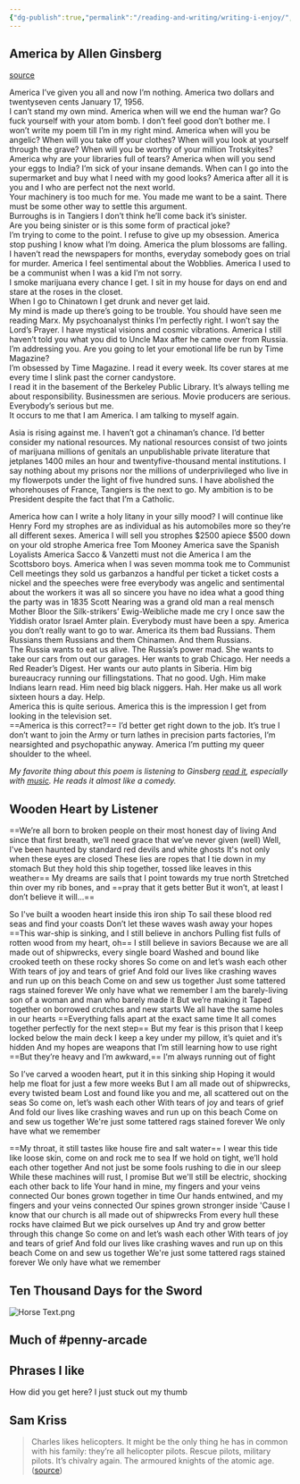 ```yaml
---
{"dg-publish":true,"permalink":"/reading-and-writing/writing-i-enjoy/","tags":["writing","reading"],"noteIcon":1}
---
```



## America by Allen Ginsberg
[source](https://www.poetryfoundation.org/poems/49305/america-56d22b41f119f)

America I’ve given you all and now I’m nothing.
America two dollars and twentyseven cents January 17, 1956.   
I can’t stand my own mind.
America when will we end the human war?
Go fuck yourself with your atom bomb.
I don’t feel good don’t bother me.
I won’t write my poem till I’m in my right mind.
America when will you be angelic?
When will you take off your clothes?
When will you look at yourself through the grave?
When will you be worthy of your million Trotskyites?
America why are your libraries full of tears?
America when will you send your eggs to India?
I’m sick of your insane demands.
When can I go into the supermarket and buy what I need with my good looks?
America after all it is you and I who are perfect not the next world.   
Your machinery is too much for me.
You made me want to be a saint.
There must be some other way to settle this argument.   
Burroughs is in Tangiers I don’t think he’ll come back it’s sinister.   
Are you being sinister or is this some form of practical joke?   
I’m trying to come to the point.
I refuse to give up my obsession.
America stop pushing I know what I’m doing.
America the plum blossoms are falling.
I haven’t read the newspapers for months, everyday somebody goes on trial for murder.
America I feel sentimental about the Wobblies.
America I used to be a communist when I was a kid I’m not sorry.   
I smoke marijuana every chance I get.
I sit in my house for days on end and stare at the roses in the closet.   
When I go to Chinatown I get drunk and never get laid.   
My mind is made up there’s going to be trouble.
You should have seen me reading Marx.
My psychoanalyst thinks I’m perfectly right.
I won’t say the Lord’s Prayer.
I have mystical visions and cosmic vibrations.
America I still haven’t told you what you did to Uncle Max after he came over from Russia.
I’m addressing you.
Are you going to let your emotional life be run by Time Magazine?   
I’m obsessed by Time Magazine.
I read it every week.
Its cover stares at me every time I slink past the corner candystore.   
I read it in the basement of the Berkeley Public Library.
It’s always telling me about responsibility. Businessmen are serious. Movie producers are serious. Everybody’s serious but me.   
It occurs to me that I am America.
I am talking to myself again.

Asia is rising against me.
I haven’t got a chinaman’s chance.
I’d better consider my national resources.
My national resources consist of two joints of marijuana millions of genitals an unpublishable private literature that jetplanes 1400 miles an hour and twentyfive-thousand mental institutions.
I say nothing about my prisons nor the millions of underprivileged who live in my flowerpots under the light of five hundred suns.
I have abolished the whorehouses of France, Tangiers is the next to go.
My ambition is to be President despite the fact that I’m a Catholic.

America how can I write a holy litany in your silly mood?
I will continue like Henry Ford my strophes are as individual as his automobiles more so they’re all different sexes.
America I will sell you strophes $2500 apiece $500 down on your old strophe
America free Tom Mooney
America save the Spanish Loyalists
America Sacco & Vanzetti must not die
America I am the Scottsboro boys.
America when I was seven momma took me to Communist Cell meetings they sold us garbanzos a handful per ticket a ticket costs a nickel and the speeches were free everybody was angelic and sentimental about the workers it was all so sincere you have no idea what a good thing the party was in 1835 Scott Nearing was a grand old man a real mensch Mother Bloor the Silk-strikers’ Ewig-Weibliche made me cry I once saw the Yiddish orator Israel Amter plain. Everybody must have been a spy.
America you don’t really want to go to war.
America its them bad Russians.
Them Russians them Russians and them Chinamen. And them Russians.   
The Russia wants to eat us alive. The Russia’s power mad. She wants to take our cars from out our garages.
Her wants to grab Chicago. Her needs a Red Reader’s Digest. Her wants our auto plants in Siberia. Him big bureaucracy running our fillingstations.
That no good. Ugh. Him make Indians learn read. Him need big black niggers. Hah. Her make us all work sixteen hours a day. Help.   
America this is quite serious.
America this is the impression I get from looking in the television set.   
==America is this correct?==
I’d better get right down to the job.
It’s true I don’t want to join the Army or turn lathes in precision parts factories, I’m nearsighted and psychopathic anyway.
America I’m putting my queer shoulder to the wheel.

*My favorite thing about this poem is listening to Ginsberg [read it](https://www.youtube.com/watch?v=Orar-V3y5Sk), especially with [music](https://www.youtube.com/watch?v=aZQ1F45j8Vc). He reads it almost like a comedy.*


## Wooden Heart by Listener

==We’re all born to broken people on their most honest day of living
And since that first breath, we’ll need grace that we’ve never given (well)
Well, I've been haunted by standard red devils and white ghosts
It's not only when these eyes are closed
These lies are ropes that I tie down in my stomach
But they hold this ship together, tossed like leaves in this weather==
My dreams are sails that I point towards my true north
Stretched thin over my rib bones, and ==pray that it gets better
But it won’t, at least I don’t believe it will...==

So I've built a wooden heart inside this iron ship
To sail these blood red seas and find your coasts
Don’t let these waves wash away your hopes
==This war-ship is sinking, and I still believe in anchors
Pulling fist fulls of rotten wood from my heart, oh==
I still believe in saviors
Because we are all made out of shipwrecks, every single board
Washed and bound like crooked teeth on these rocky shores
So come on and let’s wash each other
With tears of joy and tears of grief
And fold our lives like crashing waves and run up on this beach
Come on and sew us together
Just some tattered rags stained forever
We only have what we remember
I am the barely-living son of a woman and man who barely made it
But we’re making it
Taped together on borrowed crutches and new starts
We all have the same holes in our hearts
==Everything falls apart at the exact same time
It all comes together perfectly for the next step==
But my fear is this prison that I keep locked below the main deck
I keep a key under my pillow, it’s quiet and it’s hidden
And my hopes are weapons that I’m still learning how to use right
==But they’re heavy and I’m awkward,== I'm always running out of fight

So I’ve carved a wooden heart, put it in this sinking ship
Hoping it would help me float for just a few more weeks
But I am all made out of shipwrecks, every twisted beam
Lost and found like you and me, all scattered out on the seas
So come on, let’s wash each other
With tears of joy and tears of grief
And fold our lives like crashing waves and run up on this beach
Come on and sew us together
We're just some tattered rags stained forever
We only have what we remember

==My throat, it still tastes like house fire and salt water==
I wear this tide like loose skin, come on and rock me to sea
If we hold on tight, we’ll hold each other together
And not just be some fools rushing to die in our sleep
While these machines will rust, I promise
But we'll still be electric, shocking each other back to life
Your hand in mine, my fingers and your veins connected
Our bones grown together in time
Our hands entwined, and my fingers and your veins connected
Our spines grown stronger inside
'Cause I know that our church is all made out of shipwrecks
From every hull these rocks have claimed
But we pick ourselves up
And try and grow better through this change
So come on and let’s wash each other
With tears of joy and tears of grief
And fold our lives like crashing waves and run up on this beach
Come on and sew us together
We're just some tattered rags stained forever
We only have what we remember

## Ten Thousand Days for the Sword

![Horse Text.png](/img/user/img/img_misc/Horse%20Text.png)



## Much of #penny-arcade


## Phrases I like 

How did you get here?
I just stuck out my thumb


## Sam Kriss
> Charles likes helicopters. It might be the only thing he has in common with his family: they’re all helicopter pilots. Rescue pilots, military pilots. It’s chivalry again. The armoured knights of the atomic age.
> ([source](https://samkriss.substack.com/p/in-englands-dreaming))